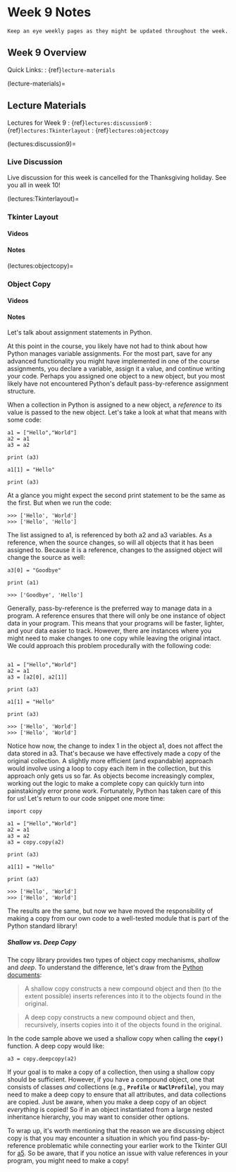 Week 9 Notes
============================

```{note}
Keep an eye weekly pages as they might be updated throughout the week.
```

## Week 9 Overview

Quick Links:
: {ref}`lecture-materials`

(lecture-materials)=
## Lecture Materials

Lectures for Week 9
: {ref}`lectures:discussion9`
: {ref}`lectures:Tkinterlayout`
: {ref}`lectures:objectcopy`

(lectures:discussion9)=

### Live Discussion

Live discussion for this week is cancelled for the Thanksgiving holiday. See you all in week 10!

(lectures:Tkinterlayout)=
### Tkinter Layout

#### Videos

#### Notes



(lectures:objectcopy)=
### Object Copy

#### Videos

#### Notes

Let's talk about assignment statements in Python.

At this point in the course, you likely have not had to think about how Python manages variable assignments. For the most part, save for any advanced functionality you might have implemented in one of the course assignments, you declare a variable, assign it a value, and continue writing your code. Perhaps you assigned one object to a new object, but you most likely have not encountered Python's default pass-by-reference assignment structure.

When a collection in Python is assigned to a new object, a _reference_ to its value is passed to the new object. Let's take a look at what that means with some code:

```python3
a1 = ["Hello","World"]
a2 = a1
a3 = a2

print (a3)

a1[1] = "Hello"

print (a3)
```

At a glance you might expect the second print statement to be the same as the first. But when we run the code:

```python3
>>> ['Hello', 'World']
>>> ['Hello', 'Hello']
```

The list assigned to a1, is referenced by both a2 and a3 variables. As a reference, when the source changes, so will all objects that it has been assigned to. Because it is a reference, changes to the assigned object will change the source as well:

```python3
a3[0] = "Goodbye"

print (a1)

>>> ['Goodbye', 'Hello']
```

Generally, pass-by-reference is the preferred way to manage data in a program. A reference ensures that there will only be one instance of object data in your program. This means that your programs will be faster, lighter, and your data easier to track. However, there are instances where you might need to make changes to one copy while leaving the original intact. We could approach this problem procedurally with the following code:

```python3

a1 = ["Hello","World"]
a2 = a1
a3 = [a2[0], a2[1]]

print (a3)

a1[1] = "Hello"

print (a3)

>>> ['Hello', 'World']
>>> ['Hello', 'World']

```

Notice how now, the change to index 1 in the object a1, does not affect the data stored in a3. That's because we have effectively made a copy of the original collection. A slightly more efficient (and expandable) approach would involve using a loop to copy each item in the collection, but this approach only gets us so far. As objects become increasingly complex, working out the logic to make a complete copy can quickly turn into painstakingly error prone work. Fortunately, Python has taken care of this for us! Let's return to our code snippet one more time:

```python3
import copy

a1 = ["Hello","World"]
a2 = a1
a3 = a2
a3 = copy.copy(a2)

print (a3)

a1[1] = "Hello"

print (a3)

>>> ['Hello', 'World']
>>> ['Hello', 'World']
```

The results are the same, but now we have moved the responsibility of making a copy from our own code to a well-tested module that is part of the Python standard library!

##### Shallow vs. Deep Copy

The copy library provides two types of object copy mechanisms, _shallow_ and _deep_. To understand the difference, let's draw from the [Python documents](https://docs.python.org/3/library/copy.html):

> A shallow copy constructs a new compound object and then (to the extent possible) inserts references into it to the objects found in the original.
		
> A deep copy constructs a new compound object and then, recursively, inserts copies into it of the objects found in the original.

In the code sample above we used a shallow copy when calling the **`copy()`** function. A deep copy would like:

```python3
a3 = copy.deepcopy(a2)
```

If your goal is to make a copy of a collection, then using a shallow copy should be sufficient. However, if you have a compound object, one that consists of classes _and_ collections (e.g., **`Profile`** or **`NaClProfile`**), you may need to make a deep copy to ensure that all attributes, and data collections are copied. Just be aware, when you make a deep copy of an object _everything_ is copied! So if in an object instantiated from a large nested inheritance hierarchy, you may want to consider other options.

To wrap up, it's worth mentioning that the reason we are discussing object copy is that you may encounter a situation in which you find pass-by-reference problematic while connecting your earlier work to the Tkinter GUI for [a5](../assignments/a5.md). So be aware, that if you notice an issue with value references in your program, you might need to make a copy!
